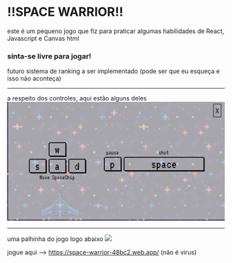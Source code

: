 <h1>!!SPACE WARRIOR!!</h1>

este é um pequeno jogo que fiz para praticar algumas habilidades de React, Javascript e Canvas html
### sinta-se livre para jogar!
futuro sistema de ranking a ser implementado (pode ser que eu esqueça e isso não aconteça)

<hr>
a respeito dos controles, aqui estão alguns deles
<img src="/public/images/examples/controls.png" />

<hr>
uma palhinha do jogo logo abaixo
<img src="/public/images/examples/game_example.gif"/>

jogue aqui --> <a href="https://space-warrior-48bc2.web.app/">https://space-warrior-48bc2.web.app/</a> (não é virus)
